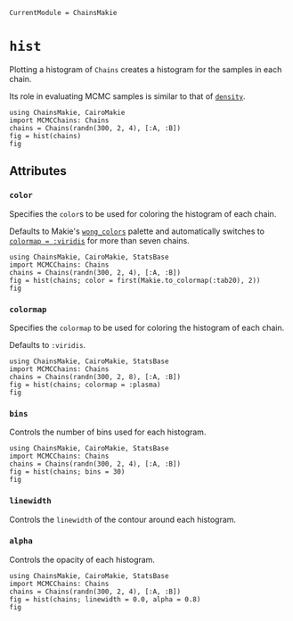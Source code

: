 ```@meta
CurrentModule = ChainsMakie
```

# `hist`

Plotting a histogram of `Chains` creates a histogram for the samples in each chain.

Its role in evaluating MCMC samples is similar to that of [`density`](@ref).

```@example
using ChainsMakie, CairoMakie
import MCMCChains: Chains
chains = Chains(randn(300, 2, 4), [:A, :B])
fig = hist(chains)
fig
```

## Attributes

### `color`

Specifies the `color`s to be used for coloring the histogram of each chain.

Defaults to Makie's [`wong_colors`](https://docs.makie.org/dev/explanations/colors#Colormaps) palette and automatically switches to [`colormap = :viridis`](https://docs.makie.org/dev/explanations/colors#Colormaps) for more than seven chains.

```@example
using ChainsMakie, CairoMakie, StatsBase
import MCMCChains: Chains
chains = Chains(randn(300, 2, 4), [:A, :B])
fig = hist(chains; color = first(Makie.to_colormap(:tab20), 2))
fig
```

### `colormap`

Specifies the `colormap` to be used for coloring the histogram of each chain.

Defaults to `:viridis`.

```@example
using ChainsMakie, CairoMakie, StatsBase
import MCMCChains: Chains
chains = Chains(randn(300, 2, 8), [:A, :B])
fig = hist(chains; colormap = :plasma)
fig
```

### `bins`

Controls the number of bins used for each histogram.

```@example
using ChainsMakie, CairoMakie, StatsBase
import MCMCChains: Chains
chains = Chains(randn(300, 2, 4), [:A, :B])
fig = hist(chains; bins = 30)
fig
```

### `linewidth`

Controls the `linewidth` of the contour around each histogram.

### `alpha`

Controls the opacity of each histogram.

```@example
using ChainsMakie, CairoMakie, StatsBase
import MCMCChains: Chains
chains = Chains(randn(300, 2, 4), [:A, :B])
fig = hist(chains; linewidth = 0.0, alpha = 0.8)
fig
```
